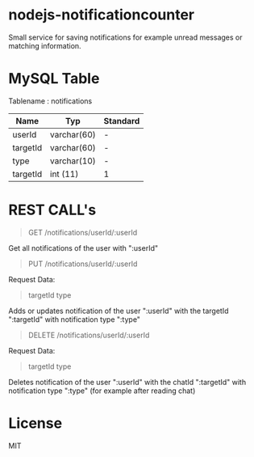 # nodejs-notificationcounter
Small service for saving notifications for example unread messages or matching information.


# MySQL Table
Tablename : notifications

| Name          | Typ           | Standard      |
| ------------- | ------------- | ------------- |
| userId        | varchar(60)   | -             |
| targetId      | varchar(60)   | -             |
| type          | varchar(10)   | -             |
| targetId      | int    (11)   | 1             |


# REST CALL's
>
> GET /notifications/userId/:userId
>
Get all notifications of the user with ":userId"

>
> PUT /notifications/userId/:userId
>
Request Data:
> targetId
> type

Adds or updates notification of the user ":userId" with the targetId ":targetId" with notification type ":type"

>
> DELETE /notifications/userId/:userId
>
Request Data:
> targetId
> type

Deletes notification of the user ":userId" with the chatId ":targetId" with notification type ":type" (for example after reading chat)

# License
MIT

